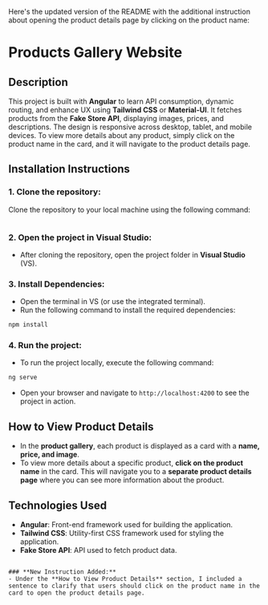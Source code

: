 Here's the updated version of the README with the additional instruction about opening the product details page by clicking on the product name:

# Products Gallery Website

## Description
This project is built with **Angular** to learn API consumption, dynamic routing, and enhance UX using **Tailwind CSS** or **Material-UI**. It fetches products from the **Fake Store API**, displaying images, prices, and descriptions. The design is responsive across desktop, tablet, and mobile devices. To view more details about any product, simply click on the product name in the card, and it will navigate to the product details page.

## Installation Instructions

### 1. Clone the repository:
   Clone the repository to your local machine using the following command:
   ```bash
   ```

### 2. Open the project in Visual Studio:
   - After cloning the repository, open the project folder in **Visual Studio** (VS).

### 3. Install Dependencies:
   - Open the terminal in VS (or use the integrated terminal).
   - Run the following command to install the required dependencies:
   ```bash
   npm install
   ```

### 4. Run the project:
   - To run the project locally, execute the following command:
   ```bash
   ng serve
   ```
   - Open your browser and navigate to `http://localhost:4200` to see the project in action.

## How to View Product Details
- In the **product gallery**, each product is displayed as a card with a **name, price, and image**.
- To view more details about a specific product, **click on the product name** in the card. This will navigate you to a **separate product details page** where you can see more information about the product.

## Technologies Used
- **Angular**: Front-end framework used for building the application.
- **Tailwind CSS**: Utility-first CSS framework used for styling the application.
- **Fake Store API**: API used to fetch product data.

```

### **New Instruction Added:**
- Under the **How to View Product Details** section, I included a sentence to clarify that users should click on the product name in the card to open the product details page.
